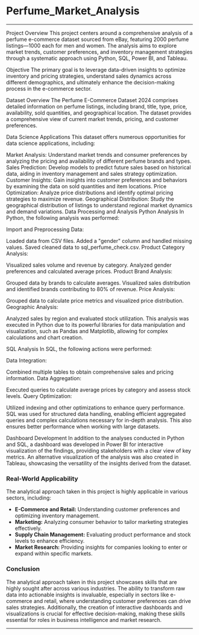 # Perfume_Market_Analysis

---

Project Overview
This project centers around a comprehensive analysis of a perfume e-commerce dataset sourced from eBay, featuring 2000 perfume listings—1000 each for men and women. The analysis aims to explore market trends, customer preferences, and inventory management strategies through a systematic approach using Python, SQL, Power BI, and Tableau.

Objective
The primary goal is to leverage data-driven insights to optimize inventory and pricing strategies, understand sales dynamics across different demographics, and ultimately enhance the decision-making process in the e-commerce sector.

Dataset Overview
The Perfume E-Commerce Dataset 2024 comprises detailed information on perfume listings, including brand, title, type, price, availability, sold quantities, and geographical location. The dataset provides a comprehensive view of current market trends, pricing, and customer preferences.

Data Science Applications
This dataset offers numerous opportunities for data science applications, including:

Market Analysis: Understand market trends and consumer preferences by analyzing the pricing and availability of different perfume brands and types.
Sales Prediction: Develop models to predict future sales based on historical data, aiding in inventory management and sales strategy optimization.
Customer Insights: Gain insights into customer preferences and behaviors by examining the data on sold quantities and item locations.
Price Optimization: Analyze price distributions and identify optimal pricing strategies to maximize revenue.
Geographical Distribution: Study the geographical distribution of listings to understand regional market dynamics and demand variations.
Data Processing and Analysis
Python Analysis
In Python, the following analysis was performed:

Import and Preprocessing Data:

Loaded data from CSV files.
Added a "gender" column and handled missing values.
Saved cleaned data to sql_perfume_check.csv.
Product Category Analysis:

Visualized sales volume and revenue by category.
Analyzed gender preferences and calculated average prices.
Product Brand Analysis:

Grouped data by brands to calculate averages.
Visualized sales distribution and identified brands contributing to 80% of revenue.
Price Analysis:

Grouped data to calculate price metrics and visualized price distribution.
Geographic Analysis:

Analyzed sales by region and evaluated stock utilization.
This analysis was executed in Python due to its powerful libraries for data manipulation and visualization, such as Pandas and Matplotlib, allowing for complex calculations and chart creation.

SQL Analysis
In SQL, the following actions were performed:

Data Integration:

Combined multiple tables to obtain comprehensive sales and pricing information.
Data Aggregation:

Executed queries to calculate average prices by category and assess stock levels.
Query Optimization:

Utilized indexing and other optimizations to enhance query performance.
SQL was used for structured data handling, enabling efficient aggregated queries and complex calculations necessary for in-depth analysis. This also ensures better performance when working with large datasets.

Dashboard Development
In addition to the analyses conducted in Python and SQL, a dashboard was developed in Power BI for interactive visualization of the findings, providing stakeholders with a clear view of key metrics. An alternative visualization of the analysis was also created in Tableau, showcasing the versatility of the insights derived from the dataset.

### Real-World Applicability

The analytical approach taken in this project is highly applicable in various sectors, including:

- **E-Commerce and Retail:** Understanding customer preferences and optimizing inventory management.
- **Marketing:** Analyzing consumer behavior to tailor marketing strategies effectively.
- **Supply Chain Management:** Evaluating product performance and stock levels to enhance efficiency.
- **Market Research:** Providing insights for companies looking to enter or expand within specific markets.

### Conclusion

The analytical approach taken in this project showcases skills that are highly sought after across various industries. The ability to transform raw data into actionable insights is invaluable, especially in sectors like e-commerce and retail, where understanding customer preferences can drive sales strategies. Additionally, the creation of interactive dashboards and visualizations is crucial for effective decision-making, making these skills essential for roles in business intelligence and market research.

---

